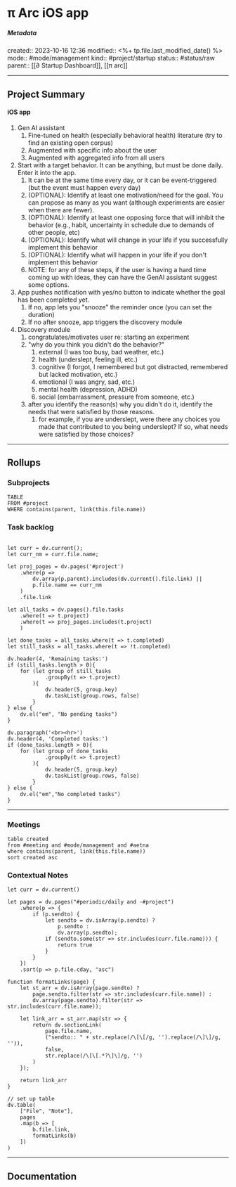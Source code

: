 # π Arc iOS app

##### Metadata
created:: 2023-10-16 12:36
modified:: <%+ tp.file.last_modified_date() %>
mode:: #mode/management
kind:: #project/startup 
status:: #status/raw
parent:: [[∂ Startup Dashboard]], [[π arc]]

***
## Project Summary

#### iOS app

1. Gen AI assistant
	1. Fine-tuned on health (especially behavioral health) literature (try to find an existing open corpus)
	2. Augmented with specific info about the user
	3. Augmented with aggregated info from all users
2. Start with a target behavior. It can be anything, but must be done daily. Enter it into the app.
	1. It can be at the same time every day, or it can be event-triggered (but the event must happen every day)
	2. (OPTIONAL): Identify at least one motivation/need for the goal. You can propose as many as you want (although experiments are easier when there are fewer).
	3. (OPTIONAL): Identify at least one opposing force that will inhibit the behavior (e.g., habit, uncertainty in schedule due to demands of other people, etc)
	4. (OPTIONAL): Identify what will change in your life if you successfully implement this behavior
	5. (OPTIONAL): Identify what will happen in your life if you don't implement this behavior
	6. NOTE: for any of these steps, if the user is having a hard time coming up with ideas, they can have the GenAI assistant suggest some options.
3. App pushes notification with yes/no button to indicate whether the goal has been completed yet.
	1. If no, app lets you "snooze" the reminder once (you can set the duration)
	2. If no after snooze, app triggers the discovery module
4. Discovery module
	1. congratulates/motivates user re: starting an experiment
	2. "why do you think you didn't do the behavior?"
		1. external (I was too busy, bad weather, etc.)
		2. health (underslept, feeling ill, etc.)
		3. cognitive (I forgot, I remembered but got distracted, remembered but lacked motivation, etc.)
		4. emotional (I was angry, sad, etc.)
		5. mental health (depression, ADHD)
		6. social (embarrassment, pressure from someone, etc.)
	3. after you identify the reason(s) why you didn't do it, identify the needs that were satisfied by those reasons.
		1. for example, if you are underslept, were there any choices you made that contributed to you being underslept? If so, what needs were satisfied by those choices? 

***
## Rollups
### Subprojects
```dataview
TABLE
FROM #project 
WHERE contains(parent, link(this.file.name))
```

### Task backlog
```dataviewjs

let curr = dv.current();
let curr_nm = curr.file.name;

let proj_pages = dv.pages('#project')
	.where(p => 
		dv.array(p.parent).includes(dv.current().file.link) ||
		p.file.name == curr_nm
	)
	.file.link

let all_tasks = dv.pages().file.tasks
	.where(t => t.project)
	.where(t => proj_pages.includes(t.project)
	)

let done_tasks = all_tasks.where(t => t.completed)
let still_tasks = all_tasks.where(t => !t.completed)
	
dv.header(4, 'Remaining tasks:')	
if (still_tasks.length > 0){
    for (let group of still_tasks
		    .groupBy(t => t.project)
		){
			dv.header(5, group.key)
			dv.taskList(group.rows, false)
		}
} else {
	dv.el("em", "No pending tasks")
}

dv.paragraph('<br><hr>')
dv.header(4, 'Completed tasks:')	
if (done_tasks.length > 0){
    for (let group of done_tasks
		    .groupBy(t => t.project)
		){
			dv.header(5, group.key)
			dv.taskList(group.rows, false)
		}
} else {
	dv.el("em","No completed tasks")
}
```
***
### Meetings
```dataview
table created
from #meeting and #mode/management and #aetna
where contains(parent, link(this.file.name))
sort created asc
```

### Contextual Notes
```dataviewjs
let curr = dv.current()

let pages = dv.pages("#periodic/daily and -#project")
	.where(p => {
		if (p.sendto) {
			let sendto = dv.isArray(p.sendto) ? 
				p.sendto : 
				dv.array(p.sendto);
			if (sendto.some(str => str.includes(curr.file.name))) {
				return true
			}
		}		
	})
	.sort(p => p.file.cday, "asc")

function formatLinks(page) {
	let st_arr = dv.isArray(page.sendto) ?
		page.sendto.filter(str => str.includes(curr.file.name)) :
		dv.array(page.sendto).filter(str => str.includes(curr.file.name));

	let link_arr = st_arr.map(str => {
		return dv.sectionLink(
			page.file.name,
			("sendto:: " + str.replace(/\[\[/g, '').replace(/\]\]/g, '')),
			false,
			str.replace(/\[\[.*?\]\]/g, '')
		)
	});

	return link_arr
}

// set up table
dv.table(
	["File", "Note"], 
	pages
	.map(b => [
		b.file.link,
		formatLinks(b)
	])
)
```


***
## Documentation



